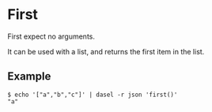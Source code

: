 # First

First expect no arguments.

It can be used with a list, and returns the first item in the list.

## Example

```
$ echo '["a","b","c"]' | dasel -r json 'first()'
"a"
```
